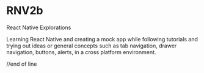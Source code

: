 # RNV2b
React Native Explorations 

Learning React Native and creating a mock app while following tutorials and trying out ideas or general concepts such as tab navigation, drawer navigation, buttons, alerts, in a cross platform environment. 

//end of line